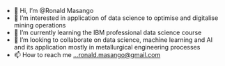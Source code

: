 - 👋 Hi, I’m @Ronald Masango
- 👀 I’m interested in application of data science to optimise and digitalise mining operations
- 🌱 I’m currently learning the IBM professional data science course
- 💞️ I’m looking to collaborate on data science, machine learning and AI and its application mostly in metallurgical engineering processes
- 📫 How to reach me ...ronald.masango@gmail.com

<!---
SaMASANGO/SaMASANGO is a ✨ special ✨ repository because its `README.md` (this file) appears on your GitHub profile.
You can click the Preview link to take a look at your changes.
--->

